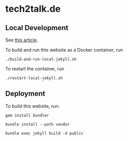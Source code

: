 # tech2talk.de

## Local Development

See [this article](https://martinpeck.com/jekyll/blog/containers/2019/02/02/build-and-deploy-jekyll-with-docker-part1/).

To build and run this website as a Docker container, run

```
./build-and-run-local-jekyll.sh
```

To restart the container, run

```
./restart-local-jekyll.sh
```

## Deployment

To build this website, run:

```
gem install bundler
```

```
bundle install --path vendor
```

```
bundle exec jekyll build -d public
```
